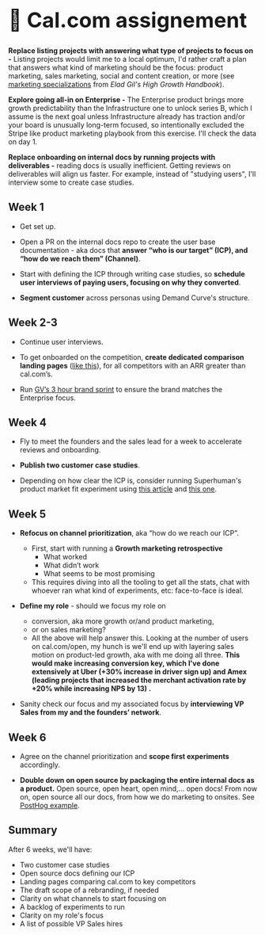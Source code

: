 <h1 style="font-size:300%;"> 📅 Cal.com assignement</h1>

**Replace listing projects with answering what type of projects to focus on -** Listing projects would limit me to a local optimum, I'd rather craft a plan that answers what kind of marketing should be the focus: product marketing, sales marketing, social and content creation, or more (see [marketing specializations](https://github.com/openmarketing/cal.com/blob/main/marketing-types) from _Elad Gil's High Growth Handbook_).

**Explore going all-in on Enterprise -** The Enterprise product brings more growth predictability than the Infrastructure one to unlock series B, which I assume is the next goal unless Infrastructure already has traction and/or your board is unusually long-term focused, so intentionally excluded the Stripe like product marketing playbook from this exercise. I'll check the data on day 1.

**Replace onboarding on internal docs by running projects with deliverables -** reading docs is usually inefficient. Getting reviews on deliverables will align us faster. For example, instead of "studying users", I'll interview some to create case studies.

## Week 1

- Get set up.

- Open a PR on the internal docs repo to create the user base documentation - aka docs that **answer “who is our target” (ICP), and “how do we reach them” (Channel)**.

- Start with defining the ICP through writing case studies, so **schedule user interviews of paying users, focusing on why they converted**.
- **Segment customer** across personas using Demand Curve's structure.

## Week 2-3

- Continue user interviews.

- To get onboarded on the competition, **create dedicated comparison landing pages** ([like this](https://www.hubspot.com/comparisons/pipedrive-vs-hubspot)), for all competitors with an ARR greater than cal.com’s.

- Run [GV’s 3 hour brand sprint](https://library.gv.com/the-three-hour-brand-sprint-3ccabf4b768a) to ensure the brand matches the Enterprise focus.

## Week 4

- Fly to meet the founders and the sales lead for a week to accelerate reviews and onboarding.

- **Publish two customer case studies**.

- Depending on how clear the ICP is, consider running Superhuman's product market fit experiment using [this article](https://review.firstround.com/how-superhuman-built-an-engine-to-find-product-market-fit) and [this one](https://coda.io/@rahulvohra/superhuman-product-market-fit-engine).

## Week 5

- **Refocus on channel prioritization**, aka “how do we reach our ICP”.
  - First, start with running a **Growth marketing retrospective**
    - What worked
    - What didn’t work
    - What seems to be most promising 
  - This requires diving into all the tooling to get all the stats, chat with whoever ran what kind of experiments, etc: face-to-face is ideal.

- **Define my role** - should we focus my role on
  - conversion, aka more growth or/and product marketing,
  - or on sales marketing?
  - All the above will help answer this. Looking at the number of users on cal.com/open, my hunch is we'll end up with layering sales motion on product-led growth, aka with me doing all three. **This would make increasing conversion key, which I've done extensively at Uber (+30% increase in driver sign up) and Amex (leading projects that increased the merchant activation rate by +20% while increasing NPS by 13) .** 

- Sanity check our focus and my associated focus by **interviewing VP Sales from my and the founders’ network**. 

## Week 6

- Agree on the channel prioritization and **scope first experiments** accordingly.

- **Double down on open source by packaging the entire internal docs as a product.** Open source, open heart, open mind,... open docs! From now on, open source all our docs, from how we do marketing to onsites. See [PostHog example](https://posthog.com/handbook/growth/marketing).

## Summary
After 6 weeks, we'll have:
- Two customer case studies
- Open source docs defining our ICP
- Landing pages comparing cal.com to key competitors
- The draft scope of a rebranding, if needed
- Clarity on what channels to start focusing on
- A backlog of experiments to run
- Clarity on my role's focus
- A list of possible VP Sales hires

